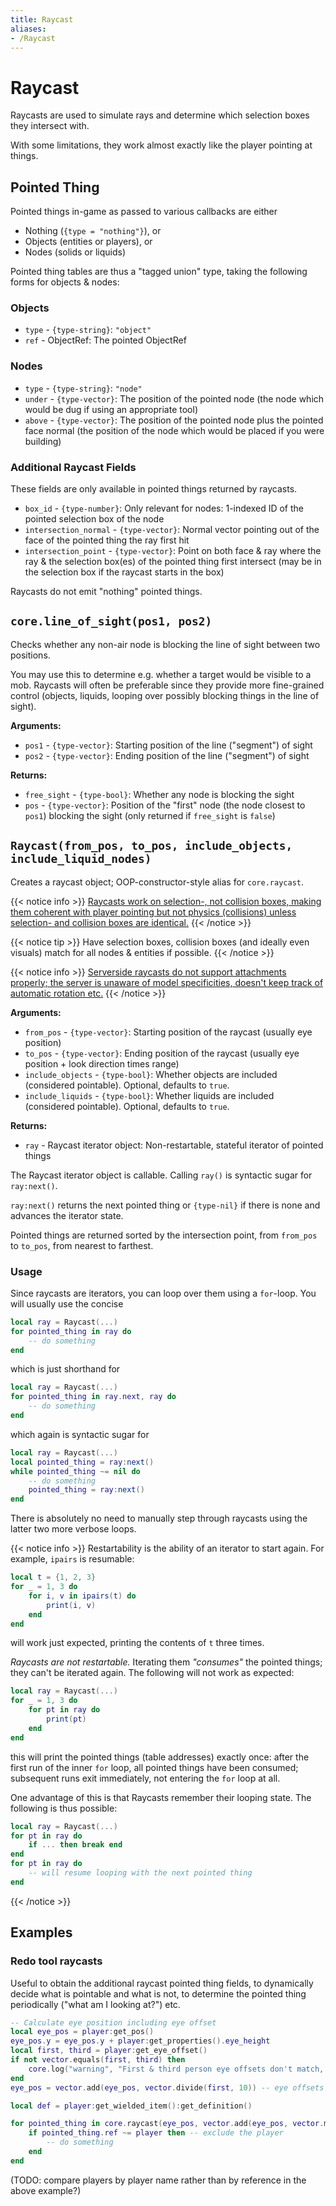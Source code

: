```yaml
---
title: Raycast
aliases:
- /Raycast
---
```


# Raycast
Raycasts are used to simulate rays and determine which selection boxes they intersect with.

With some limitations, they work almost exactly like the player pointing at things.

## Pointed Thing
Pointed things in-game as passed to various callbacks are either

* Nothing (`{type = "nothing"}`), or
* Objects (entities or players), or
* Nodes (solids or liquids)

Pointed thing tables are thus a "tagged union" type, taking the following forms for objects & nodes:

### Objects
- `type` - `{type-string}`: `"object"`
- `ref` - ObjectRef: The pointed ObjectRef

### Nodes
- `type` - `{type-string}`: `"node"`
- `under` - `{type-vector}`: The position of the pointed node (the node which would be dug if using an appropriate tool)
- `above` - `{type-vector}`: The position of the pointed node plus the pointed face normal (the position of the node which would be placed if you were building)

### Additional Raycast Fields
These fields are only available in pointed things returned by raycasts.

- `box_id` - `{type-number}`: Only relevant for nodes: 1-indexed ID of the pointed selection box of the node
- `intersection_normal` - `{type-vector}`: Normal vector pointing out of the face of the pointed thing the ray first hit
- `intersection_point` - `{type-vector}`: Point on both face & ray where the ray & the selection box(es) of the pointed thing first intersect (may be in the selection box if the raycast starts in the box)

Raycasts do not emit "nothing" pointed things.

## `core.line_of_sight(pos1, pos2)`
Checks whether any non-air node is blocking the line of sight between two positions.

You may use this to determine e.g. whether a target would be visible to a mob. Raycasts will often be preferable since they provide more fine-grained control (objects, liquids, looping over possibly blocking things in the line of sight).

**Arguments:**
- `pos1` - `{type-vector}`: Starting position of the line ("segment") of sight
- `pos2` - `{type-vector}`: Ending position of the line ("segment") of sight

**Returns:**
- `free_sight` - `{type-bool}`: Whether any node is blocking the sight
- `pos` - `{type-vector}`: Position of the "first" node (the node closest to `pos1`) blocking the sight (only returned if `free_sight` is `false`)

## `Raycast(from_pos, to_pos, include_objects, include_liquid_nodes)`
Creates a raycast object; OOP-constructor-style alias for `core.raycast`.

{{< notice info >}}
[Raycasts work on selection-, not collision boxes, making them coherent with player pointing but not physics (collisions) unless selection- and collision boxes are identical.](https://github.com/minetest/minetest/issues/12673)
{{< /notice >}}

{{< notice tip >}}
Have selection boxes, collision boxes (and ideally even visuals) match for all nodes & entities if possible.
{{< /notice >}}

{{< notice info >}}
[Serverside raycasts do not support attachments properly; the server is unaware of model specificities, doesn't keep track of automatic rotation etc.](https://github.com/minetest/minetest/issues/10304)
{{< /notice >}}

**Arguments:**
- `from_pos` - `{type-vector}`: Starting position of the raycast (usually eye position)
- `to_pos` - `{type-vector}`: Ending position of the raycast (usually eye position + look direction times range)
- `include_objects` - `{type-bool}`: Whether objects are included (considered pointable). Optional, defaults to `true`.
- `include_liquids` - `{type-bool}`: Whether liquids are included (considered pointable). Optional, defaults to `true`.

**Returns:**
- `ray` - Raycast iterator object: Non-restartable, stateful iterator of pointed things

The Raycast iterator object is callable. Calling `ray()` is syntactic sugar for `ray:next()`.

`ray:next()` returns the next pointed thing or `{type-nil}` if there is none and advances the iterator state.

Pointed things are returned sorted by the intersection point, from `from_pos` to `to_pos`, from nearest to farthest.

### Usage

Since raycasts are iterators, you can loop over them using a `for`-loop. You will usually use the concise

```lua
local ray = Raycast(...)
for pointed_thing in ray do
	-- do something
end
```

which is just shorthand for

```lua
local ray = Raycast(...)
for pointed_thing in ray.next, ray do
	-- do something
end
```

which again is syntactic sugar for

```lua
local ray = Raycast(...)
local pointed_thing = ray:next()
while pointed_thing ~= nil do
	-- do something
	pointed_thing = ray:next()
end
```

There is absolutely no need to manually step through raycasts using the latter two more verbose loops.

{{< notice info >}}
Restartability is the ability of an iterator to start again. For example, `ipairs` is resumable:

```lua
local t = {1, 2, 3}
for _ = 1, 3 do
	for i, v in ipairs(t) do
		print(i, v)
	end
end
```

will work just expected, printing the contents of `t` three times.

*Raycasts are not restartable.* Iterating them _"consumes"_ the pointed things; they can't be iterated again. The following will not work as expected:

```lua
local ray = Raycast(...)
for _ = 1, 3 do
	for pt in ray do
		print(pt)
	end
end
```

this will print the pointed things (table addresses) exactly once: after the first run of the inner `for` loop, all pointed things have been consumed; subsequent runs exit immediately, not entering the `for` loop at all.

One advantage of this is that Raycasts remember their looping state. The following is thus possible:

```lua
local ray = Raycast(...)
for pt in ray do
	if ... then break end
end
for pt in ray do
	-- will resume looping with the next pointed thing
end
```
{{< /notice >}}

## Examples

### Redo tool raycasts

Useful to obtain the additional raycast pointed thing fields, to dynamically decide what is pointable and what is not, to determine the pointed thing periodically ("what am I looking at?") etc.

```lua
-- Calculate eye position including eye offset
local eye_pos = player:get_pos()
eye_pos.y = eye_pos.y + player:get_properties().eye_height
local first, third = player:get_eye_offset()
if not vector.equals(first, third) then
	core.log("warning", "First & third person eye offsets don't match, assuming first person")
end
eye_pos = vector.add(eye_pos, vector.divide(first, 10)) -- eye offsets are in block space (10x), transform them back to metric

local def = player:get_wielded_item():get_definition()

for pointed_thing in core.raycast(eye_pos, vector.add(eye_pos, vector.multiply(player:get_look_dir(), def.range or 4)), true, def.liquids_pointable) do
	if pointed_thing.ref ~= player then -- exclude the player
		-- do something
	end
end
```

(TODO: compare players by player name rather than by reference in the above example?)
